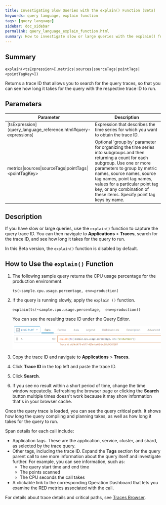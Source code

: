 ```yaml
---
title: Investigating Slow Queries with the explain() Function (Beta)
keywords: query language, explain function
tags: [query language]
sidebar: doc_sidebar
permalink: query_language_explain_function.html
summary: How to investigate slow or large queries with the explain() function.
---
```


## Summary

```
explain(<tsExpression>[,metrics|sources|sourceTags|pointTags|<pointTagKey>])

```
Returns a trace ID that allows you to search for the query traces, so that you can see how long it takes for the query with the respective trace ID to run.

## Parameters

<table>
<tbody>
<thead>
<tr><th width="20%">Parameter</th><th width="80%">Description</th></tr>
</thead>
<tr>
<td markdown="span"> [tsExpression](query_language_reference.html#query-expressions)</td>
<td>Expression that describes the time series for which you want to obtain the trace ID. </td>
</tr>
<tr><td>metrics&vert;sources&vert;sourceTags&vert;pointTags&vert;&lt;pointTagKey&gt;</td>
<td>Optional 'group by' parameter for organizing the time series into subgroups and then returning a count for each subgroup.
Use one or more parameters to group by metric names, source names, source tag names, point tag names, values for a particular point tag key, or any combination of these items. Specify point tag keys by name.</td>
</tr>
</tbody>
</table>
 
## Description

If you have slow or large queries, use the `explain()` function to capture the query trace ID. You can then navigate to **Applications** > **Traces**, search for the trace ID, and see how long it takes for the query to run.

In this Beta version, the `explain()` function is disabled by default. 

## How to Use the `explain()` Function


1. The following sample query returns the CPU usage percentage for the production environment.

    ```
    ts(~sample.cpu.usage.percentage, env=production) 
    ```

2. If the query is running slowly, apply the `explain ()` function.

    ```
    explain(ts(~sample.cpu.usage.percentage,  env=production))
    ```

    You can see the resulting trace ID under the Query Editor.
    
    ![Explain function result showing a trace ID](images/explain_function.png)

3. Copy the trace ID and navigate to **Applications** > **Traces**. 
4. Click **Trace ID** in the top left and paste the trace ID.
5. Click **Search**.
6. If you see no result within a short period of time, change the time window repeatedly. Refreshing the browser page or clicking the **Search** button multiple times doesn't work because it may show information that's in your browser cache.

Once the query trace is loaded, you can see the query critical path. It shows how long the query compiling and planning takes, as well as how long it takes for the query to run. 

Span details for each call include:

* Application tags. These are the application, service, cluster, and shard, as selected by the trace query.
* Other tags, including the trace ID. Expand the **Tags** section for the query parent call to see more information about the query itself and investigate further. For example, you can see information, such as:
  * The query start time and end time
  * The points scanned
  * The CPU seconds the call takes
* A clickable link to the corresponding Operation Dashboard that lets you examine the RED metrics associated with the call.

For details about trace details and critical paths, see [Traces Browser](tracing_traces_browser.html).
